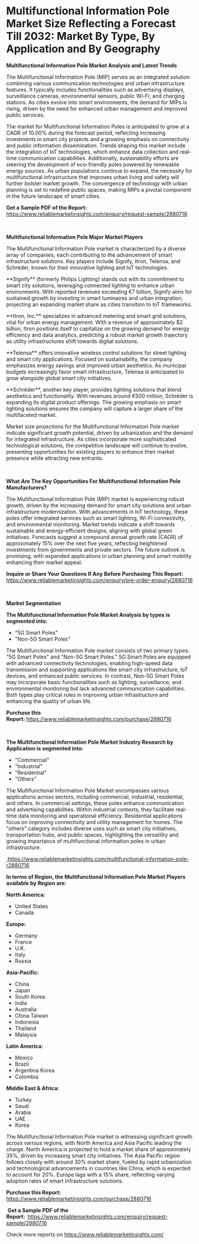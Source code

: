 <p><h1>Multifunctional Information Pole Market Size Reflecting a Forecast Till 2032: Market By Type, By Application and By Geography</h1></p><p><strong>Multifunctional Information Pole Market Analysis and Latest Trends</strong></p>
<p><p>The Multifunctional Information Pole (MIP) serves as an integrated solution combining various communication technologies and urban infrastructure features. It typically includes functionalities such as advertising displays, surveillance cameras, environmental sensors, public Wi-Fi, and charging stations. As cities evolve into smart environments, the demand for MIPs is rising, driven by the need for enhanced urban management and improved public services.</p><p>The market for Multifunctional Information Poles is anticipated to grow at a CAGR of 10.00% during the forecast period, reflecting increasing investments in smart city projects and a growing emphasis on connectivity and public information dissemination. Trends shaping this market include the integration of IoT technologies, which enhance data collection and real-time communication capabilities. Additionally, sustainability efforts are steering the development of eco-friendly poles powered by renewable energy sources. As urban populations continue to expand, the necessity for multifunctional infrastructure that improves urban living and safety will further bolster market growth. The convergence of technology with urban planning is set to redefine public spaces, making MIPs a pivotal component in the future landscape of smart cities.</p></p>
<p><strong>Get a Sample PDF of the Report:&nbsp;</strong> <a href="https://www.reliablemarketinsights.com/enquiry/request-sample/2880716?utm_campaign=2109&utm_medium=2&utm_source=Github&utm_content=ia&utm_term=12032025&utm_id=multifunctional-information-pole">https://www.reliablemarketinsights.com/enquiry/request-sample/2880716</a></p>
<p>&nbsp;</p>
<p><strong>Multifunctional Information Pole Major Market Players</strong></p>
<p><p>The Multifunctional Information Pole market is characterized by a diverse array of companies, each contributing to the advancement of smart infrastructure solutions. Key players include Signify, Itron, Telensa, and Schréder, known for their innovative lighting and IoT technologies. </p><p>**Signify** (formerly Philips Lighting) stands out with its commitment to smart city solutions, leveraging connected lighting to enhance urban environments. With reported revenues exceeding €7 billion, Signify aims for sustained growth by investing in smart luminaires and urban integration, projecting an expanding market share as cities transition to IoT frameworks.</p><p>**Itron, Inc.** specializes in advanced metering and smart grid solutions, vital for urban energy management. With a revenue of approximately $2 billion, Itron positions itself to capitalize on the growing demand for energy efficiency and data analytics, predicting a robust market growth trajectory as utility infrastructures shift towards digital solutions.</p><p>**Telensa** offers innovative wireless control solutions for street lighting and smart city applications. Focused on sustainability, the company emphasizes energy savings and improved urban aesthetics. As municipal budgets increasingly favor smart infrastructure, Telensa is anticipated to grow alongside global smart city initiatives.</p><p>**Schréder**, another key player, provides lighting solutions that blend aesthetics and functionality. With revenues around €500 million, Schréder is expanding its digital product offerings. The growing emphasis on smart lighting solutions ensures the company will capture a larger share of the multifaceted market.</p><p>Market size projections for the Multifunctional Information Pole market indicate significant growth potential, driven by urbanization and the demand for integrated infrastructure. As cities incorporate more sophisticated technological solutions, the competitive landscape will continue to evolve, presenting opportunities for existing players to enhance their market presence while attracting new entrants.</p></p>
<p>&nbsp;</p>
<p><strong>What Are The Key Opportunities For Multifunctional Information Pole Manufacturers?</strong></p>
<p><p>The Multifunctional Information Pole (MIP) market is experiencing robust growth, driven by the increasing demand for smart city solutions and urban infrastructure modernization. With advancements in IoT technology, these poles offer integrated services such as smart lighting, Wi-Fi connectivity, and environmental monitoring. Market trends indicate a shift towards sustainable and energy-efficient designs, aligning with global green initiatives. Forecasts suggest a compound annual growth rate (CAGR) of approximately 15% over the next five years, reflecting heightened investments from governments and private sectors. The future outlook is promising, with expanded applications in urban planning and smart mobility enhancing their market appeal.</p></p>
<p><strong>Inquire or Share Your Questions If Any Before Purchasing This Report:</strong> <a href="https://www.reliablemarketinsights.com/enquiry/pre-order-enquiry/2880716?utm_campaign=2109&utm_medium=2&utm_source=Github&utm_content=ia&utm_term=12032025&utm_id=multifunctional-information-pole">https://www.reliablemarketinsights.com/enquiry/pre-order-enquiry/2880716</a></p>
<p>&nbsp;</p>
<p><strong>Market Segmentation</strong></p>
<p><strong>The Multifunctional Information Pole Market Analysis by types is segmented into:</strong></p>
<p><ul><li>"5G Smart Poles"</li><li>"Non-5G Smart Poles"</li></ul></p>
<p><p>The Multifunctional Information Pole market consists of two primary types: "5G Smart Poles" and "Non-5G Smart Poles." 5G Smart Poles are equipped with advanced connectivity technologies, enabling high-speed data transmission and supporting applications like smart city infrastructure, IoT devices, and enhanced public services. In contrast, Non-5G Smart Poles may incorporate basic functionalities such as lighting, surveillance, and environmental monitoring but lack advanced communication capabilities. Both types play critical roles in improving urban infrastructure and enhancing the quality of urban life.</p></p>
<p><strong>Purchase this Report:&nbsp;</strong><a href="https://www.reliablemarketinsights.com/purchase/2880716?utm_campaign=2109&utm_medium=2&utm_source=Github&utm_content=ia&utm_term=12032025&utm_id=multifunctional-information-pole">https://www.reliablemarketinsights.com/purchase/2880716</a></p>
<p>&nbsp;</p>
<p><strong>The Multifunctional Information Pole Market Industry Research by Application is segmented into:</strong></p>
<p><ul><li>"Commercial"</li><li>"Industrial"</li><li>"Residential"</li><li>"Others"</li></ul></p>
<p><p>The Multifunctional Information Pole Market encompasses various applications across sectors, including commercial, industrial, residential, and others. In commercial settings, these poles enhance communication and advertising capabilities. Within industrial contexts, they facilitate real-time data monitoring and operational efficiency. Residential applications focus on improving connectivity and utility management for homes. The "others" category includes diverse uses such as smart city initiatives, transportation hubs, and public spaces, highlighting the versatility and growing importance of multifunctional information poles in urban infrastructure.</p></p>
<p><a href="https://www.reliablemarketinsights.com/multifunctional-information-pole-r2880716?utm_campaign=2109&utm_medium=2&utm_source=Github&utm_content=ia&utm_term=12032025&utm_id=multifunctional-information-pole">&nbsp;https://www.reliablemarketinsights.com/multifunctional-information-pole-r2880716</a></p>
<p><strong>In terms of Region, the Multifunctional Information Pole Market Players available by Region are:</strong></p>
<p>
    <p> <strong> North America: </strong>
        <ul>
            <li>United States</li>
            <li>Canada</li>
        </ul>
        </p> 
    <p> <strong> Europe: </strong>
        <ul>
            <li>Germany</li>
            <li>France</li>
            <li>U.K.</li>
            <li>Italy</li>
            <li>Russia</li>
        </ul>
        </p> 
    <p> <strong> Asia-Pacific: </strong>
        <ul>
            <li>China</li>
            <li>Japan</li>
            <li>South Korea</li>
            <li>India</li>
            <li>Australia</li>
            <li>China Taiwan</li>
            <li>Indonesia</li>
            <li>Thailand</li>
            <li>Malaysia</li>
        </ul>
        </p> 
    <p> <strong> Latin America: </strong>
        <ul>
            <li>Mexico</li>
            <li>Brazil</li>
            <li>Argentina Korea</li>
            <li>Colombia</li>
        </ul>
        </p> 
    <p> <strong> Middle East & Africa: </strong>
        <ul>
            <li>Turkey</li>
            <li>Saudi</li>
            <li>Arabia</li>
            <li>UAE</li>
            <li>Korea</li>
        </ul>
    </p>
    </p>
<p><p>The Multifunctional Information Pole market is witnessing significant growth across various regions, with North America and Asia Pacific leading the charge. North America is projected to hold a market share of approximately 35%, driven by increasing smart city initiatives. The Asia Pacific region follows closely with around 30% market share, fueled by rapid urbanization and technological advancements in countries like China, which is expected to account for 20%. Europe lags with a 15% share, reflecting varying adoption rates of smart infrastructure solutions.</p></p>
<p><strong>Purchase this Report: </strong><a href="https://www.reliablemarketinsights.com/purchase/2880716?utm_campaign=2109&utm_medium=2&utm_source=Github&utm_content=ia&utm_term=12032025&utm_id=multifunctional-information-pole">https://www.reliablemarketinsights.com/purchase/2880716</a></p>
<p>&nbsp;<strong>Get a Sample PDF of the Report:&nbsp;&nbsp;</strong><a href="https://www.reliablemarketinsights.com/enquiry/request-sample/2880716?utm_campaign=2109&utm_medium=2&utm_source=Github&utm_content=ia&utm_term=12032025&utm_id=multifunctional-information-pole">https://www.reliablemarketinsights.com/enquiry/request-sample/2880716</a></p>
<p><strong></strong></p>
<p>Check more reports on <a href="https://www.reliablemarketinsights.com/?utm_campaign=2109&utm_medium=2&utm_source=Github&utm_content=ia&utm_term=12032025&utm_id=multifunctional-information-pole">https://www.reliablemarketinsights.com/</a></p>